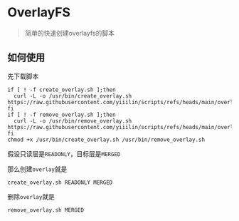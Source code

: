 # OverlayFS

> 简单的快速创建overlayfs的脚本

## 如何使用

先下载脚本

```shell
if [ ! -f create_overlay.sh ];then
  curl -L -o /usr/bin/create_overlay.sh https://raw.githubusercontent.com/yiiilin/scripts/refs/heads/main/overlay/create_overlay.sh
fi
if [ ! -f remove_overlay.sh ];then
  curl -L -o /usr/bin/remove_overlay.sh https://raw.githubusercontent.com/yiiilin/scripts/refs/heads/main/overlay/remove_overlay.sh
fi
chmod +x /usr/bin/create_overlay.sh /usr/bin/remove_overlay.sh
```

假设只读层是`READONLY`，目标层是`MERGED`

那么创建`overlay`就是

```shell
create_overlay.sh READONLY MERGED
```

删除`overlay`就是

```shell
remove_overlay.sh MERGED
```